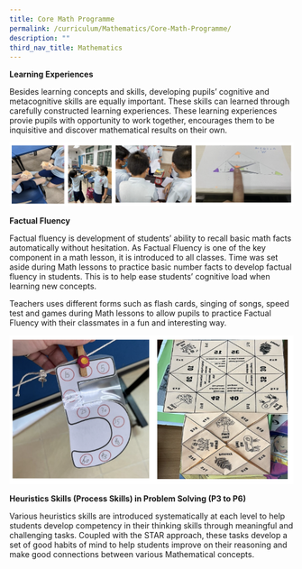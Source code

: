 ```yaml
---
title: Core Math Programme
permalink: /curriculum/Mathematics/Core-Math-Programme/
description: ""
third_nav_title: Mathematics
---
```

**Learning Experiences**

Besides learning concepts and skills, developing pupils’ cognitive and metacognitive skills are equally important. These skills can learned through carefully constructed learning experiences. These learning experiences provie pupils with opportunity to work together, encourages them to be inquisitive and discover mathematical results on their own.

![](/images/math.png)

**Factual Fluency**  

Factual fluency is development of students’ ability to recall basic math facts automatically without hesitation. As Factual Fluency is one of the key component in a math lesson, it is introduced to all classes. Time was set aside during Math lessons to practice basic number facts to develop factual fluency in students. This is to help ease students’ cognitive load when learning new concepts.

Teachers uses different forms such as flash cards, singing of songs, speed test and games during Math lessons to allow pupils to practice Factual Fluency with their classmates in a fun and interesting way.

![](/images/math2.png)

**Heuristics Skills (Process Skills) in Problem Solving (P3 to P6)**

Various heuristics skills are introduced systematically at each level to help students develop competency in their thinking skills through meaningful and challenging tasks. Coupled with the STAR approach, these tasks develop a set of good habits of mind to help students improve on their reasoning and make good connections between various Mathematical concepts.